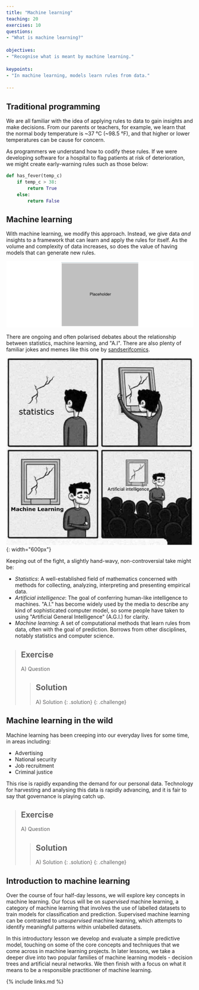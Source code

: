 ```yaml
---
title: "Machine learning"
teaching: 20
exercises: 10
questions:
- "What is machine learning?"

objectives:
- "Recognise what is meant by machine learning."

keypoints:
- "In machine learning, models learn rules from data."

---
```


## Traditional programming

We are all familiar with the idea of applying rules to data to gain insights and make decisions. From our parents or teachers, for example, we learn that the normal body temperature is ~37 °C (~98.5 °F), and that higher or lower temperatures can be cause for concern.

As programmers we understand how to codify these rules. If we were developing software for a hospital to flag patients at risk of deterioration, we might create early-warning rules such as those below:

```python
def has_fever(temp_c)
    if temp_c > 38:
        return True
    else:
        return False
```

## Machine learning

With machine learning, we modify this approach. Instead, we give data _and_ insights to a framework that can learn and apply the rules for itself. As the volume and complexity of data increases, so does the value of having models that can generate new rules.

![Machine learning](../fig/placeholder.png)

There are ongoing and often polarised debates about the relationship between statistics, machine learning, and "A.I". There are also plenty of familiar jokes and memes like this one by [sandserifcomics](https://www.instagram.com/sandserifcomics/).

![Poorly fitted data](../fig/section1-fig2.jpeg){: width="600px"}

Keeping out of the fight, a slightly hand-wavy, non-controversial take might be:

- *Statistics*: A well-established field of mathematics concerned with methods for collecting, analyzing, interpreting and presenting empirical data.
- *Artificial intelligence*: The goal of conferring human-like intelligence to machines. "A.I." has become widely used by the media to describe any kind of sophisticated computer model, so some people have taken to using "Artificial General Intelligence" (A.G.I.) for clarity.
- *Machine learning*: A set of computational methods that learn rules from data, often with the goal of prediction. Borrows from other disciplines, notably statistics and computer science.

> ## Exercise
> A) Question
> 
> > ## Solution
> > A) Solution
> {: .solution}
{: .challenge}

## Machine learning in the wild

Machine learning has been creeping into our everyday lives for some time, in areas including:

- Advertising
- National security
- Job recruitment
- Criminal justice

This rise is rapidly expanding the demand for our personal data. Technology for harvesting and analysing this data is rapidly advancing, and it is fair to say that governance is playing catch up. 

> ## Exercise
> A) Question
> 
> > ## Solution
> > A) Solution
> {: .solution}
{: .challenge}

## Introduction to machine learning

Over the course of four half-day lessons, we will explore key concepts in machine learning. Our focus will be on *supervised* machine learning, a category of machine learning that involves the use of labelled datasets to train models for classification and prediction. Supervised machine learning can be contrasted to *unsupervised* machine learning, which attempts to identify meaningful patterns within unlabelled datasets.

In this introductory lesson we develop and evaluate a simple predictive model, touching on some of the core concepts and techniques that we come across in machine learning projects. In later lessons, we take a deeper dive into two popular families of machine learning models - decision trees and artificial neural networks. We then finish with a focus on what it means to be a responsible practitioner of machine learning. 

{% include links.md %}
